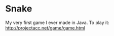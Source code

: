 Snake
=====

My very first game I ever made in Java.
To play it:
http://projectacc.net/game/game.html
